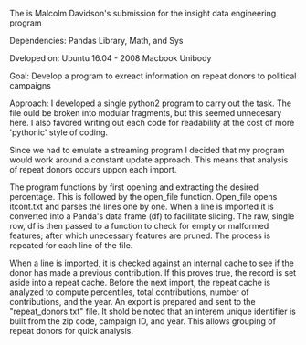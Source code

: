 The is Malcolm Davidson's submission for the insight data engineering program

Dependencies: Pandas Library, Math, and Sys

Dveloped on: Ubuntu 16.04 - 2008 Macbook Unibody

Goal: Develop a program to exreact information on repeat donors to political campaigns

Approach: I developed a single python2 program to carry out the task. The file ould be broken into modular
fragments, but this seemed unnecesary here. I also favored writing out each code for readability at the cost of more 'pythonic'
style of coding.

Since we had to emulate a streaming program I decided that my program would work around a constant update approach. This means that analysis of repeat donors occurs uppon each import.

The program functions by first opening and extracting the desired percentage. This is followed by the open_file function. Open_file opens itcont.txt and parses the lines one by one. When a line is imported it is converted into a Panda's data frame (df) to facilitate slicing. The raw, single row, df is then passed to a function to check for empty or malformed features; after which unecessary features are pruned. The process is repeated for each line of the file.

When a line is imported, it is checked against an internal cache to see if the donor has made a previous contribution. If this proves true, the record is set aside into a repeat cache. Before the next import, the repeat cache is analyzed to compute percentiles, total contributions, number of contributions, and the year. An export is prepared and sent to the "repeat_donors.txt" file. It shold be noted that an interem unique identifier is built from the zip code, campaign ID, and year. This allows grouping of repeat donors for quick analysis.


